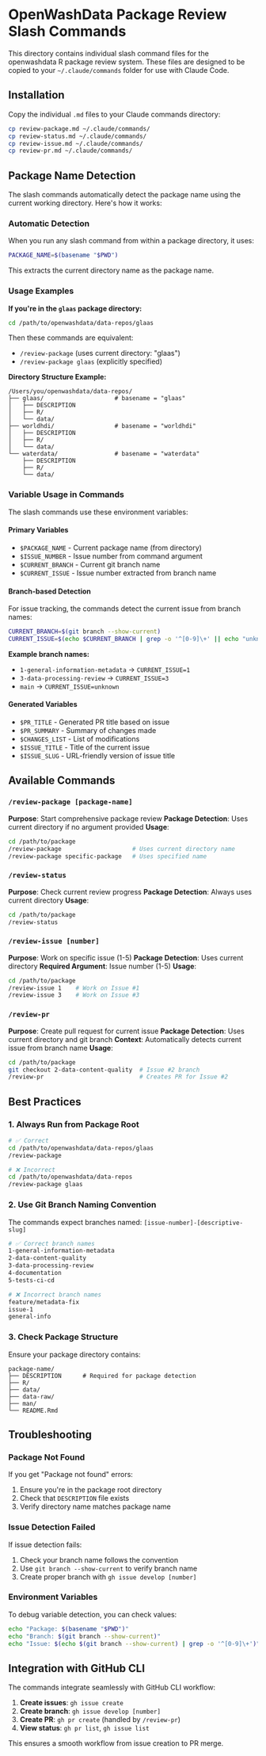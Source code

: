 # OpenWashData Package Review Slash Commands

This directory contains individual slash command files for the openwashdata R package review system. These files are designed to be copied to your `~/.claude/commands` folder for use with Claude Code.

## Installation

Copy the individual `.md` files to your Claude commands directory:

```bash
cp review-package.md ~/.claude/commands/
cp review-status.md ~/.claude/commands/
cp review-issue.md ~/.claude/commands/
cp review-pr.md ~/.claude/commands/
```

## Package Name Detection

The slash commands automatically detect the package name using the current working directory. Here's how it works:

### Automatic Detection

When you run any slash command from within a package directory, it uses:

```bash
PACKAGE_NAME=$(basename "$PWD")
```

This extracts the current directory name as the package name.

### Usage Examples

**If you're in the `glaas` package directory:**
```bash
cd /path/to/openwashdata/data-repos/glaas
```

Then these commands are equivalent:
- `/review-package` (uses current directory: "glaas")
- `/review-package glaas` (explicitly specified)

**Directory Structure Example:**
```
/Users/you/openwashdata/data-repos/
├── glaas/                    # basename = "glaas"
│   ├── DESCRIPTION
│   ├── R/
│   └── data/
├── worldhdi/                 # basename = "worldhdi"
│   ├── DESCRIPTION
│   ├── R/
│   └── data/
└── waterdata/                # basename = "waterdata"
    ├── DESCRIPTION
    ├── R/
    └── data/
```

### Variable Usage in Commands

The slash commands use these environment variables:

#### Primary Variables
- `$PACKAGE_NAME` - Current package name (from directory)
- `$ISSUE_NUMBER` - Issue number from command argument
- `$CURRENT_BRANCH` - Current git branch name
- `$CURRENT_ISSUE` - Issue number extracted from branch name

#### Branch-based Detection
For issue tracking, the commands detect the current issue from branch names:

```bash
CURRENT_BRANCH=$(git branch --show-current)
CURRENT_ISSUE=$(echo $CURRENT_BRANCH | grep -o '^[0-9]\+' || echo "unknown")
```

**Example branch names:**
- `1-general-information-metadata` → `CURRENT_ISSUE=1`
- `3-data-processing-review` → `CURRENT_ISSUE=3`
- `main` → `CURRENT_ISSUE=unknown`

#### Generated Variables
- `$PR_TITLE` - Generated PR title based on issue
- `$PR_SUMMARY` - Summary of changes made
- `$CHANGES_LIST` - List of modifications
- `$ISSUE_TITLE` - Title of the current issue
- `$ISSUE_SLUG` - URL-friendly version of issue title

## Available Commands

### `/review-package [package-name]`
**Purpose**: Start comprehensive package review
**Package Detection**: Uses current directory if no argument provided
**Usage**:
```bash
cd /path/to/package
/review-package                    # Uses current directory name
/review-package specific-package   # Uses specified name
```

### `/review-status`
**Purpose**: Check current review progress
**Package Detection**: Always uses current directory
**Usage**:
```bash
cd /path/to/package
/review-status
```

### `/review-issue [number]`
**Purpose**: Work on specific issue (1-5)
**Package Detection**: Uses current directory
**Required Argument**: Issue number (1-5)
**Usage**:
```bash
cd /path/to/package
/review-issue 1    # Work on Issue #1
/review-issue 3    # Work on Issue #3
```

### `/review-pr`
**Purpose**: Create pull request for current issue
**Package Detection**: Uses current directory and git branch
**Context**: Automatically detects current issue from branch name
**Usage**:
```bash
cd /path/to/package
git checkout 2-data-content-quality  # Issue #2 branch
/review-pr                           # Creates PR for Issue #2
```

## Best Practices

### 1. Always Run from Package Root
```bash
# ✅ Correct
cd /path/to/openwashdata/data-repos/glaas
/review-package

# ❌ Incorrect
cd /path/to/openwashdata/data-repos
/review-package glaas
```

### 2. Use Git Branch Naming Convention
The commands expect branches named: `[issue-number]-[descriptive-slug]`

```bash
# ✅ Correct branch names
1-general-information-metadata
2-data-content-quality
3-data-processing-review
4-documentation
5-tests-ci-cd

# ❌ Incorrect branch names
feature/metadata-fix
issue-1
general-info
```

### 3. Check Package Structure
Ensure your package directory contains:
```
package-name/
├── DESCRIPTION      # Required for package detection
├── R/
├── data/
├── data-raw/
├── man/
└── README.Rmd
```

## Troubleshooting

### Package Not Found
If you get "Package not found" errors:
1. Ensure you're in the package root directory
2. Check that `DESCRIPTION` file exists
3. Verify directory name matches package name

### Issue Detection Failed
If issue detection fails:
1. Check your branch name follows the convention
2. Use `git branch --show-current` to verify branch name
3. Create proper branch with `gh issue develop [number]`

### Environment Variables
To debug variable detection, you can check values:
```bash
echo "Package: $(basename "$PWD")"
echo "Branch: $(git branch --show-current)"
echo "Issue: $(echo $(git branch --show-current) | grep -o '^[0-9]\+')"
```

## Integration with GitHub CLI

The commands integrate seamlessly with GitHub CLI workflow:

1. **Create issues**: `gh issue create`
2. **Create branch**: `gh issue develop [number]`
3. **Create PR**: `gh pr create` (handled by `/review-pr`)
4. **View status**: `gh pr list`, `gh issue list`

This ensures a smooth workflow from issue creation to PR merge.